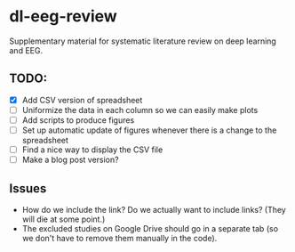 # dl-eeg-review
Supplementary material for systematic literature review on deep learning and EEG. 

## TODO:
- [X] Add CSV version of spreadsheet
- [ ] Uniformize the data in each column so we can easily make plots
- [ ] Add scripts to produce figures
- [ ] Set up automatic update of figures whenever there is a change to the spreadsheet
- [ ] Find a nice way to display the CSV file
- [ ] Make a blog post version?

## Issues

* How do we include the link? Do we actually want to include links? (They will die at some point.)
* The excluded studies on Google Drive should go in a separate tab (so we don't have to remove them manually in the code).